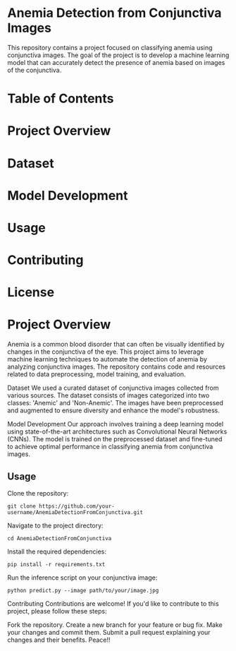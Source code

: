 # Anemia Detection from Conjunctiva Images
This repository contains a project focused on classifying anemia using conjunctiva images. The goal of the project is to develop a machine learning model that can accurately detect the presence of anemia based on images of the conjunctiva.

# Table of Contents
# Project Overview
# Dataset
# Model Development
# Usage
# Contributing
# License
# Project Overview
Anemia is a common blood disorder that can often be visually identified by changes in the conjunctiva of the eye. This project aims to leverage machine learning techniques to automate the detection of anemia by analyzing conjunctiva images. The repository contains code and resources related to data preprocessing, model training, and evaluation.

Dataset
We used a curated dataset of conjunctiva images collected from various sources. The dataset consists of images categorized into two classes: 'Anemic' and 'Non-Anemic'. The images have been preprocessed and augmented to ensure diversity and enhance the model's robustness.

Model Development
Our approach involves training a deep learning model using state-of-the-art architectures such as Convolutional Neural Networks (CNNs). The model is trained on the preprocessed dataset and fine-tuned to achieve optimal performance in classifying anemia from conjunctiva images.

## Usage
Clone the repository:

```
git clone https://github.com/your-username/AnemiaDetectionFromConjunctiva.git
```
Navigate to the project directory:
```
cd AnemiaDetectionFromConjunctiva
```

Install the required dependencies:
```
pip install -r requirements.txt
```
Run the inference script on your conjunctiva image:
```
python predict.py --image path/to/your/image.jpg
```
Contributing
Contributions are welcome! If you'd like to contribute to this project, please follow these steps:

Fork the repository.
Create a new branch for your feature or bug fix.
Make your changes and commit them.
Submit a pull request explaining your changes and their benefits.
Peace!!  
